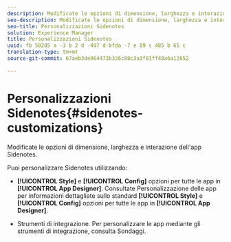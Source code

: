 ```yaml
---
description: Modificate le opzioni di dimensione, larghezza e interazione dell'app Sidenotes.
seo-description: Modificate le opzioni di dimensione, larghezza e interazione dell'app Sidenotes.
seo-title: Personalizzazioni Sidenotes
solution: Experience Manager
title: Personalizzazioni Sidenotes
uuid: fb 50285 a -3 b 2 d -497 d-bfda -7 e 89 c 485 b 65 c
translation-type: tm+mt
source-git-commit: 67aeb3de964473b326c88c3a3f81ff48a6a12652

---
```



# Personalizzazioni Sidenotes{#sidenotes-customizations}

Modificate le opzioni di dimensione, larghezza e interazione dell&#39;app Sidenotes.

Puoi personalizzare Sidenotes utilizzando:

* **[!UICONTROL Style]** e **[!UICONTROL Config]** opzioni per tutte le app in **[!UICONTROL App Designer]**. Consultate Personalizzazione delle app per informazioni dettagliate sullo standard **[!UICONTROL Style]** e **[!UICONTROL Config]** opzioni per tutte le app in **[!UICONTROL App Designer]**.

* Strumenti di integrazione. Per personalizzare le app mediante gli strumenti di integrazione, consulta Sondaggi.

